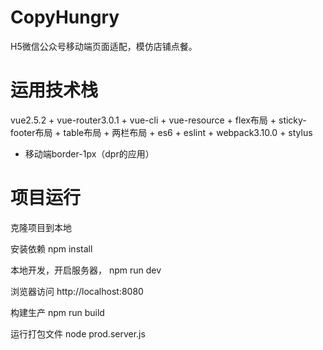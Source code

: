 # CopyHungry
H5微信公众号移动端页面适配，模仿店铺点餐。

# 运用技术栈
vue2.5.2 + vue-router3.0.1 + vue-cli + vue-resource + flex布局 + sticky-footer布局 + table布局 + 两栏布局 +  es6 + eslint + webpack3.10.0 + stylus
+ 移动端border-1px（dpr的应用）


# 项目运行

克隆项目到本地

安装依赖
npm install

本地开发，开启服务器，
npm run dev

浏览器访问
http://localhost:8080



构建生产
npm run build

运行打包文件
node prod.server.js 
